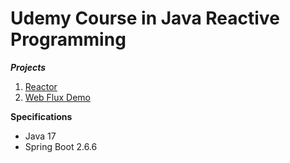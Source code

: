 # Udemy Course in Java Reactive Programming

**_Projects_**

1. [Reactor](https://github.com/brunomilitzer/reactive-programming/tree/master/reactor)
2. [Web Flux Demo](https://github.com/brunomilitzer/reactive-programming/tree/master/webflux-demo)

**Specifications**

* Java 17
* Spring Boot 2.6.6